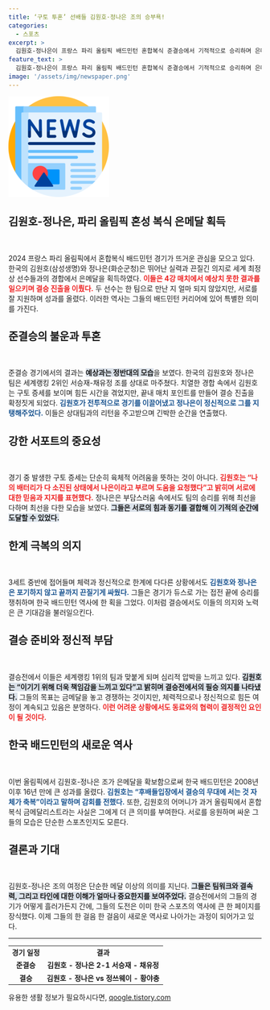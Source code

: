 ```yaml
---
title: ‘구토 투혼’ 선배들 김원호·정나은 조의 승부욕!
categories:
  - 스포츠
excerpt: >
  김원호-정나은이 프랑스 파리 올림픽 배드민턴 혼합복식 준결승에서 기적적으로 승리하며 은메달을 챙겼다. 김원호는 구토 증상에도 불구하고 동료의 도움으로 극복, 결승 진출의 쾌거를 이뤘다. 금메달을 향한 마지막 도전이 기대된다!
feature_text: >
  김원호-정나은이 프랑스 파리 올림픽 배드민턴 혼합복식 준결승에서 기적적으로 승리하며 은메달을 챙겼다. 김원호는 구토 증상에도 불구하고 동료의 도움으로 극복, 결승 진출의 쾌거를 이뤘다. 금메달을 향한 마지막 도전이 기대된다!
image: '/assets/img/newspaper.png'
---
```


<p><img src="/assets/img/newspaper.png" alt="kimp 속보" /></p>

<h2 data-ke-size="size26">김원호-정나은, 파리 올림픽 혼성 복식 은메달 획득</h2>

<p data-ke-size="size16">&nbsp;</p>

<p data-ke-size="size16">2024 프랑스 파리 올림픽에서 혼합복식 배드민턴 경기가 뜨거운 관심을 모으고 있다. 한국의 김원호(삼성생명)와 정나은(화순군청)은 뛰어난 실력과 끈질긴 의지로 세계 최정상 선수들과의 경합에서 은메달을 획득하였다. <b><span style="color: #ee2323;">이들은 4강 매치에서 예상치 못한 결과를 일으키며 결승 진출을 이뤘다.</span></b> 두 선수는 한 팀으로 만난 지 얼마 되지 않았지만, 서로를 잘 지원하며 성과를 올렸다. 이러한 역사는 그들의 배드민턴 커리어에 있어 특별한 의미를 가진다.</p>

<h2 data-ke-size="size26">준결승의 불운과 투혼</h2>

<p data-ke-size="size16">&nbsp;</p>

<p data-ke-size="size16">준결승 경기에서의 결과는 <b><span style="background-color: #21538527;">예상과는 정반대의 모습</span></b>을 보였다. 한국의 김원호와 정나은 팀은 세계랭킹 2위인 서승재-채유정 조를 상대로 마주쳤다. 치열한 경합 속에서 김원호는 구토 증세를 보이며 힘든 시간을 겪었지만, 끝내 매치 포인트를 만들어 결승 진출을 확정짓게 되었다. <b><span style="color: #1a5490;">김원호가 전투적으로 경기를 이끌어냈고 정나은이 정신적으로 그를 지탱해주었다.</span></b> 이들은 상대팀과의 리턴을 주고받으며 긴박한 순간을 연출했다.</p>

<h2 data-ke-size="size26">강한 서포트의 중요성</h2>

<p data-ke-size="size16">&nbsp;</p>

<p data-ke-size="size16">경기 중 발생한 구토 증세는 단순히 육체적 어려움을 뜻하는 것이 아니다. <b><span style="color: #ee2323;">김원호는 “나의 배터리가 다 소진된 상태에서 나은이라고 부르며 도움을 요청했다”고 밝히며 서로에 대한 믿음과 지지를 표현했다.</span></b> 정나은은 부담스러움 속에서도 팀의 승리를 위해 최선을 다하며 최선을 다한 모습을 보였다. <b><span style="background-color: #21538527;">그들은 서로의 힘과 동기를 결합해 이 기적의 순간에 도달할 수 있었다.</span></b></p>

<h2 data-ke-size="size26">한계 극복의 의지</h2>

<p data-ke-size="size16">&nbsp;</p>

<p data-ke-size="size16">3세트 중반에 접어들며 체력과 정신적으로 한계에 다다른 상황에서도 <b><span style="color: #1a5490;">김원호와 정나은은 포기하지 않고 끝까지 끈질기게 싸웠다.</span></b> 그들은 경기가 듀스로 가는 접전 끝에 승리를 쟁취하며 한국 배드민턴 역사에 한 획을 그었다. 이처럼 결승에서도 이들의 의지와 노력은 큰 기대감을 불러일으킨다.</p>

<h2 data-ke-size="size26">결승 준비와 정신적 부담</h2>

<p data-ke-size="size16">&nbsp;</p>

<p data-ke-size="size16">결승전에서 이들은 세계랭킹 1위의 팀과 맞붙게 되며 심리적 압박을 느끼고 있다. <b><span style="background-color: #21538527;">김원호는 “이기기 위해 더욱 책임감을 느끼고 있다”고 밝히며 결승전에서의 필승 의지를 나타냈다.</span></b> 그들의 목표는 금메달을 놓고 경쟁하는 것이지만, 체력적으로나 정신적으로 힘든 여정이 계속되고 있음은 분명하다. <b><span style="color: #ee2323;">이런 어려운 상황에서도 동료와의 협력이 결정적인 요인이 될 것이다.</span></b></p>

<h2 data-ke-size="size26">한국 배드민턴의 새로운 역사</h2>

<p data-ke-size="size16">&nbsp;</p>

<p data-ke-size="size16">이번 올림픽에서 김원호-정나은 조가 은메달을 확보함으로써 한국 배드민턴은 2008년 이후 16년 만에 큰 성과를 올렸다. <b><span style="color: #1a5490;">김원호는 “후배들입장에서 결승의 무대에 서는 것 자체가 축복”이라고 말하며 감회를 전했다.</span></b> 또한, 김원호의 어머니가 과거 올림픽에서 혼합복식 금메달리스트라는 사실은 그에게 더 큰 의미를 부여한다. 서로를 응원하며 싸운 그들의 모습은 단순한 스포츠인지도 모른다.</p>

<h2 data-ke-size="size26">결론과 기대</h2>

<p data-ke-size="size16">&nbsp;</p>

<p data-ke-size="size16">김원호-정나은 조의 여정은 단순한 메달 이상의 의미를 지닌다. <b><span style="background-color: #21538527;">그들은 팀워크와 결속력, 그리고 타인에 대한 이해가 얼마나 중요한지를 보여주었다.</span></b> 결승전에서의 그들의 경기가 어떻게 흘러가든지 간에, 그들의 도전은 이미 한국 스포츠의 역사에 큰 한 페이지를 장식했다. 이제 그들의 한 걸음 한 걸음이 새로운 역사로 나아가는 과정이 되어가고 있다.</p>

<hr/>

<table style="width: 100%;">
    <tbody>
        <tr>
            <td style="text-align: center; height: 17px;"><b>경기 일정</b></td>
            <td style="text-align: center; height: 17px;"><b>결과</b></td>
        </tr>
        <tr>
            <td style="text-align: center; height: 17px;"><b>준결승</b></td>
            <td style="text-align: center; height: 17px;"><b>김원호 - 정나은 2-1 서승재 - 채유정</b></td>
        </tr>
        <tr>
            <td style="text-align: center; height: 17px;"><b>결승</b></td>
            <td style="text-align: center; height: 17px;"><b>김원호 - 정나은 vs 정쓰웨이 - 황야충</b></td>
        </tr>
    </tbody>
</table>
유용한 생활 정보가 필요하시다면, <a href="https://qoogle.tistory.com" rel="dofollow">qoogle.tistory.com</a>


